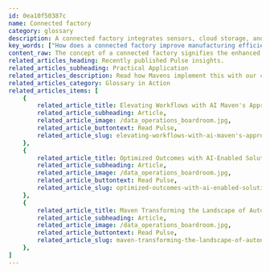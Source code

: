 ```yaml
---
id: 0ea10f50387c
name: Connected factory
category: glossary
description: A connected factory integrates sensors, cloud storage, and analytics within a manufacturing environment to optimize operational efficiency by utilizing real-time and historical data, leading to improved cost-effectiveness and production agility.
key_words: ["How does a connected factory improve manufacturing efficiency?", "What are the benefits of integrating sensors and analytics in a connected factory?", "How do digital twins enhance production quality in a connected factory?", "What role does real-time data play in a connected factory's operations?", "How can a connected factory optimize inventory management?", "What are the cost savings associated with a connected factory?", "How does cloud storage contribute to a connected factory's success?", "In what ways can a connected factory improve operational agility?", "How do connected factories monitor the health of production machinery?", "What strategies do connected factories use for prioritizing production runs?"]
content_raw: The concept of a connected factory signifies the enhanced amalgamation of sensors, cloud-based storage, and analytics in a manufacturing setting. In simple terms, a connected factory relies heavily on the evaluation of historical and real-time data from manufacturing procedures and devices. This intensive study of data helps gather comprehensive intelligence about the plant's productivity, effectiveness, inventory status and the working condition of production machinery. A connected factory proves to be an exemplar of optimal operational efficiency, offering insights into the intricate dynamics of manufacturing facilities. Moreover, it helps managers effectively diversify production among various machines or facilities, leading to strategic ordering of raw materials and prioritizing production runs. Such smooth business operations yield remarkable improvements in cost-effectiveness, efficiency, yield outcomes and agility in the manufacturing sphere. One of the most significant aspects of a connected factory is the creation of 'digital twins.' This refers to the virtual representation of both products and processes implemented in the factory, providing a lucid understanding of their functionality. The creation of these digital twins further enhances the quality and productivity of the connected factory, empowering it to monetize the collected data about the performance of various products and their varying usage among customers. Innovation-driven entities like Maven Technologies are devoted to tapping into the potential of the connected factory concept, intending to elevate the effectiveness of business operations. Our experienced team leverages elite technologies to bring about a paradigm shift in your business proceedings, advancing you towards unlocking maximum productivity and carving a niché in the modern world.
related_articles_heading: Recently published Pulse insights.
related_articles_subheading: Practical Application
related_articles_description: Read how Mavens implement this with our clients.
related_articles_category: Glossary in Action
related_articles_items: [
	{
		related_article_title: Elevating Workflows with AI Maven's Approach,
		related_article_subheading: Article,
		related_article_image: /data_operations_boardroom.jpg,
		related_article_buttontext: Read Pulse,
		related_article_slug: elevating-workflows-with-ai-maven's-approach
	},
	{
		related_article_title: Optimized Outcomes with AI-Enabled Solutions,
		related_article_subheading: Article,
		related_article_image: /data_operations_boardroom.jpg,
		related_article_buttontext: Read Pulse,
		related_article_slug: optimized-outcomes-with-ai-enabled-solutions
	},
	{
		related_article_title: Maven Transforming the Landscape of Autonomous Vehicles,
		related_article_subheading: Article,
		related_article_image: /data_operations_boardroom.jpg,
		related_article_buttontext: Read Pulse,
		related_article_slug: maven-transforming-the-landscape-of-autonomous-vehicles
	},
]
---
```


